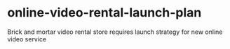 # online-video-rental-launch-plan
Brick and mortar video rental store requires launch strategy for new online video service
